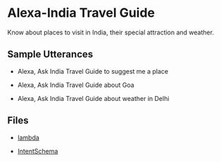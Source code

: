 # Alexa-India Travel Guide

Know about places to visit in India, their special attraction and weather.


## Sample Utterances

 * Alexa, Ask India Travel Guide to suggest me a place

 * Alexa, Ask India Travel Guide about Goa

 * Alexa, Ask India Travel Guide about weather in Delhi

## Files

 - [lambda](/lambda/index.js)

 - [IntentSchema](/speechAssets/IntentSchema.json)